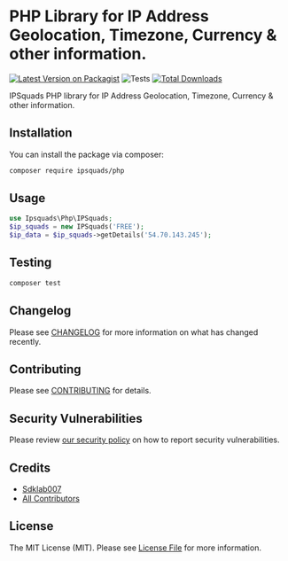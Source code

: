 # PHP Library for IP Address Geolocation, Timezone, Currency & other information.

[![Latest Version on Packagist](https://img.shields.io/packagist/v/ipsquads/php.svg?style=flat-square)](https://packagist.org/packages/ipsquads/php)
![Tests](https://github.com/IPSquads/php/workflows/Tests/badge.svg?branch=master)
[![Total Downloads](https://img.shields.io/packagist/dt/ipsquads/php.svg?style=flat-square)](https://packagist.org/packages/ipsquads/php)

IPSquads PHP library for IP Address Geolocation, Timezone, Currency & other information.

## Installation

You can install the package via composer:

```bash
composer require ipsquads/php
```

## Usage

``` php
use Ipsquads\Php\IPSquads;
$ip_squads = new IPSquads('FREE');
$ip_data = $ip_squads->getDetails('54.70.143.245');
```

## Testing

``` bash
composer test
```

## Changelog

Please see [CHANGELOG](CHANGELOG.md) for more information on what has changed recently.

## Contributing

Please see [CONTRIBUTING](.github/CONTRIBUTING.md) for details.

## Security Vulnerabilities

Please review [our security policy](../../security/policy) on how to report security vulnerabilities.

## Credits

- [Sdklab007](https://github.com/Sdklab007)
- [All Contributors](../../contributors)

## License

The MIT License (MIT). Please see [License File](LICENSE.md) for more information.
